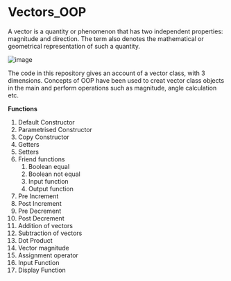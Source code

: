 # Vectors_OOP

A vector is a quantity or phenomenon that has two independent properties: magnitude and direction. The term also denotes the mathematical or geometrical representation of such a quantity.

![image](https://user-images.githubusercontent.com/76726810/172097096-56828214-39ce-4499-828d-2f15c16ef0aa.png)

The code in this repository gives an account of a vector class, with 3 dimensions.
Concepts of OOP have been used to creat vector class objects in the main and perform operations such as magnitude, angle calculation etc.

**Functions**
1. Default Constructor
2. Parametrised Constructor 
3. Copy Constructor
4. Getters 
5. Setters
6. Friend functions
   1. Boolean equal
   2. Boolean not equal
   3. Input function
   4. Output function
7. Pre Increment
8. Post Increment
9. Pre Decrement
10. Post Decrement
11. Addition of vectors
12. Subtraction of vectors
13. Dot Product
14. Vector magnitude
15. Assignment operator
16. Input Function
17. Display Function

